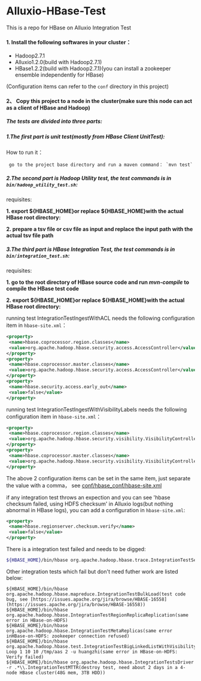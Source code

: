 # Alluxio-HBase-Test
This is a repo for HBase on Alluxio Integration Test

#### 1. Install the following softwares in your cluster：
+ Hadoop2.7.1
+ Alluxio1.2.0(build with Hadoop2.7.1)
+ HBase1.2.2(build with Hadoop2.7.1)(you can install a zookeeper ensemble independently for HBase)

(Configuration items can refer to the `conf` directory in this project)

#### 2、 Copy this project to a node in the cluster(make sure this node can act as a client of HBase and Hadoop)

##### The tests are divided into three parts:
##### 1.The first part is unit test(mostly from HBase Client UnitTest):
  
  How to run it：
  
     go to the project base directory and run a maven command： `mvn test`

##### 2.The second part is Hadoop Utility test, the test commands is in `bin/hadoop_utility_test.sh`:
  
  requisites:
  
  **1. export ${HBASE_HOME}or replace ${HBASE_HOME}with the actual HBase root directory:**
  
  **2. prepare a tsv file or csv file as input and replace the input path with the actual tsv file path**
  
##### 3.The third part is HBase Integration Test, the test commands is in `bin/integration_test.sh`:

  requisites:
  
  **1. go to the root directory of HBase source code and run *mvn-compile* to compile the HBase test code**
  
  **2. export ${HBASE_HOME}or replace ${HBASE_HOME}with the actual HBase root directory:**

  running test IntegrationTestIngestWithACL needs the following configuration item in `hbase-site.xml`：
  ```xml
  <property>
   <name>hbase.coprocessor.region.classes</name>
   <value>org.apache.hadoop.hbase.security.access.AccessController</value>
  </property>
  <property>
   <name>hbase.coprocessor.master.classes</name>
   <value>org.apache.hadoop.hbase.security.access.AccessController</value>
  </property>
  <property>
   <name>hbase.security.access.early_out</name>
   <value>false</value>
  </property>
  ```
  running test IntegrationTestIngestWithVisibilityLabels needs the following configuration item in `hbase-site.xml`：
  ```xml
  <property>
   <name>hbase.coprocessor.region.classes</name>
   <value>org.apache.hadoop.hbase.security.visibility.VisibilityController</value>
  </property>
  <property>
   <name>hbase.coprocessor.master.classes</name>
   <value>org.apache.hadoop.hbase.security.visibility.VisibilityController</value>
  </property>
  ```
  The above 2 configuration items can be set in the same item, just separate the value with a comma， see [conf/hbase_conf/hbase-site.xml](./conf/hbase_conf/hbase-site.xml)
  
  if any integration test throws an expection and you can see 'hbase checksum failed, using HDFS checksum' in Alluxio logs(but nothing abnormal in HBase logs), you can add a configuration in `hbase-site.xml`:
  ```xml
  <property>
   <name>hbase.regionserver.checksum.verify</name>
   <value>false</value>
  </property>
  ```
There is a integration test failed and needs to be digged:
```bash
${HBASE_HOME}/bin/hbase org.apache.hadoop.hbase.trace.IntegrationTestSendTraceRequests(OutOfOrderScannerNextException appears, this test can pass in HBase-on-HDFS, still working on it):
```
Other integration tests which fail but don't need futher work are listed below:
```
${HBASE_HOME}/bin/hbase org.apache.hadoop.hbase.mapreduce.IntegrationTestBulkLoad(test code bug, see [https://issues.apache.org/jira/browse/HBASE-16558](https://issues.apache.org/jira/browse/HBASE-16558))
${HBASE_HOME}/bin/hbase org.apache.hadoop.hbase.IntegrationTestRegionReplicaReplication(same error in HBase-on-HDFS)
${HBASE_HOME}/bin/hbase org.apache.hadoop.hbase.IntegrationTestMetaReplicas(same error inHBase-on-HDFS: zookeeper connection refused)
${HBASE_HOME}/bin/hbase org.apache.hadoop.hbase.test.IntegrationTestBigLinkedListWithVisibility Loop 1 10 10 /tmp/aas 2 -u huangzhi(same error in HBase-on-HDFS: Verify failed)
${HBASE_HOME}/bin/hbase org.apache.hadoop.hbase.IntegrationTestsDriver -r .*\\.IntegrationTestMTTR(destroy test, need about 2 days in a 4-node HBase cluster(48G mem, 3TB HDD))
```